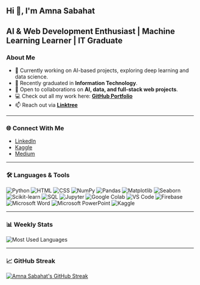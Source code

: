 ## Hi 👋, I'm Amna Sabahat

**AI & Web Development Enthusiast | Machine Learning Learner | IT Graduate**
---

###  About Me

- 🔭 Currently working on AI-based projects, exploring deep learning and data science.
- 🌱 Recently graduated in **Information Technology**.
- 🤝 Open to collaborations on **AI, data, and full-stack web projects**.
- 💻 Check out all my work here: [**GitHub Portfolio**](https://github.com/Amnasabahat)
- 📫 Reach out via [**Linktree**](https://linktr.ee/amna_sabahat)

---

### 🌐 Connect With Me
- [LinkedIn](https://www.linkedin.com/in/amna-sabahat-6b3713253/)
- [Kaggle](https://www.kaggle.com/amnaasabahat)
- [Medium](https://medium.com/@amnasabahat414)

---

### 🛠️ Languages & Tools

![Python](https://img.shields.io/badge/python-3776AB?style=flat&logo=python&logoColor=white)
![HTML](https://img.shields.io/badge/HTML-E34F26?style=flat&logo=html5&logoColor=white)
![CSS](https://img.shields.io/badge/CSS-1572B6?style=flat&logo=css3&logoColor=white)
![NumPy](https://img.shields.io/badge/NumPy-013243?style=flat&logo=numpy&logoColor=white)
![Pandas](https://img.shields.io/badge/Pandas-150458?style=flat&logo=pandas&logoColor=white)
![Matplotlib](https://img.shields.io/badge/Matplotlib-000000?style=flat&logo=matplotlib&logoColor=white)
![Seaborn](https://img.shields.io/badge/Seaborn-9E8B9D?style=flat&logo=seaborn&logoColor=white)
![Scikit-learn](https://img.shields.io/badge/Scikit--learn-F7931E?style=flat&logo=scikit-learn&logoColor=white)
![SQL](https://img.shields.io/badge/SQL-4479A1?style=flat&logo=postgresql&logoColor=white)
![Jupyter](https://img.shields.io/badge/Jupyter-F37626?style=flat&logo=jupyter&logoColor=white)
![Google Colab](https://img.shields.io/badge/Google%20Colab-F9AB00?style=flat&logo=googlecolab&logoColor=white)
![VS Code](https://img.shields.io/badge/VS%20Code-0078D4?style=flat&logo=visualstudiocode&logoColor=white)
![Firebase](https://img.shields.io/badge/Firebase-FFCB2F?style=flat&logo=firebase&logoColor=black)
![Microsoft Word](https://img.shields.io/badge/Microsoft%20Word-2B579A?style=flat&logo=microsoftword&logoColor=white)
![Microsoft PowerPoint](https://img.shields.io/badge/Microsoft%20PowerPoint-D83B01?style=flat&logo=microsoftpowerpoint&logoColor=white)
![Kaggle](https://img.shields.io/badge/Kaggle-20BEFF?style=flat&logo=kaggle&logoColor=white)

---

### 📊 Weekly Stats

<!-- You can enhance this section by using GitHub-readme-stats or any contribution widgets -->

![Most Used Languages](https://github-readme-stats.vercel.app/api/top-langs/?username=Amnasabahat&layout=compact&theme=dark)

---

### 📈 GitHub Streak

[![Amna Sabahat's GitHub Streak](https://streak-stats.demolab.com?user=Amnasabahat&theme=dark)](https://git.io/streak-stats)
